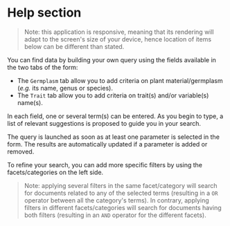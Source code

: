 # Help section

> Note: this application is responsive, meaning that its rendering will adapt to the screen's size of your device, hence location of items below can be different than stated.

You can find data by building your own query using the fields available in the two tabs of the form:
* The `Germplasm` tab allow you to add criteria on plant material/germplasm (_e.g._ its name, genus or species).
* The `Trait` tab allow you to add criteria on trait(s) and/or variable(s) name(s).

In each field, one or several term(s) can be entered.
As you begin to type, a list of relevant suggestions is proposed to guide you in your search.

The query is launched as soon as at least one parameter is selected in the form.
The results are automatically updated if a parameter is added or removed.

To refine your search, you can add more specific filters by using the facets/categories on the left side.
> Note: applying several filters in the same facet/category will search for documents related to any of the selected terms (resulting in a `OR` operator between all the category's terms).
> In contrary, applying filters in different facets/categories will search for documents having both filters (resulting in an `AND` operator for the different facets).